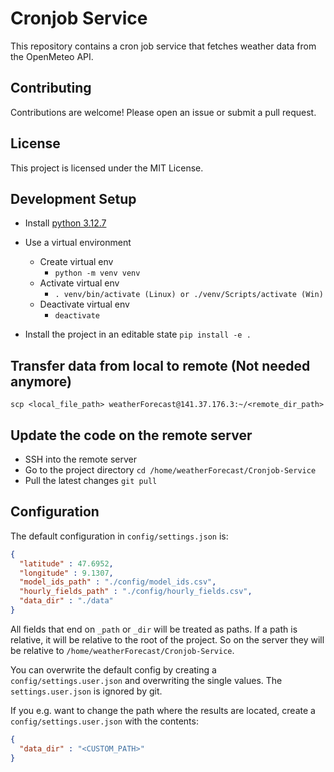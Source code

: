 # Cronjob Service

This repository contains a cron job service that fetches weather data from the OpenMeteo API.


## Contributing

Contributions are welcome! Please open an issue or submit a pull request.

## License

This project is licensed under the MIT License.

## Development Setup

- Install [python 3.12.7](https://www.python.org/downloads/release/python-3127/) 

- Use a virtual environment
   - Create virtual env
      - `python -m venv venv`
   - Activate virtual env
      - `. venv/bin/activate (Linux) or ./venv/Scripts/activate (Win)`
   - Deactivate virtual env
      - `deactivate`

- Install the project in an editable state `pip install -e .`

## Transfer data from local to remote (Not needed anymore)

`scp <local_file_path> weatherForecast@141.37.176.3:~/<remote_dir_path>`


## Update the code on the remote server

- SSH into the remote server
- Go to the project directory `cd /home/weatherForecast/Cronjob-Service`
- Pull the latest changes `git pull`


## Configuration

The default configuration in `config/settings.json` is:

```json
{
  "latitude" : 47.6952,
  "longitude" : 9.1307,
  "model_ids_path" : "./config/model_ids.csv",
  "hourly_fields_path" : "./config/hourly_fields.csv",
  "data_dir" : "./data"
}
```

All fields that end on `_path` or `_dir` will be treated as paths.
If a path is relative, it will be relative to the root of the project.
So on the server they will be relative to `/home/weatherForecast/Cronjob-Service`.

You can overwrite the default config by creating a `config/settings.user.json` and overwriting the single values.
The `settings.user.json` is ignored by git.

If you e.g. want to change the path where the results are located, create a `config/settings.user.json` with the contents:

```json
{
  "data_dir" : "<CUSTOM_PATH>"
}
```